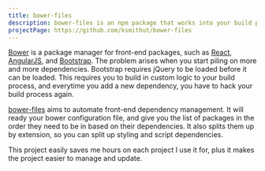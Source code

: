 ```yaml
---
title: bower-files
description: bower-files is an npm package that works into your build process to put your bower packages in order.
projectPage: https://github.com/ksmithut/bower-files
---
```


[Bower](http://bower.io/) is a package manager for front-end packages, such as
[React](http://facebook.github.io/react/), [AngularJS](https://angularjs.org/),
and [Bootstrap](http://getbootstrap.com/). The problem arises when you start
piling on more and more dependencies. Bootstrap requires jQuery to be loaded
before it can be loaded. This requires you to build in custom logic to your
build process, and everytime you add a new dependency, you have to hack your
build process again.

[bower-files](https://github.com/ksmithut/bower-files) aims to automate
front-end dependency management. It will ready your bower configuration file,
and give you the list of packages in the order they need to be in based on their
dependencies. It also splits them up by extension, so you can split up styling
and script dependencies.

This project easily saves me hours on each project I use it for, plus it makes
the project easier to manage and update.
